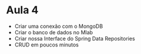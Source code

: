 # Aula 4

* Criar uma conexão com o MongoDB
* Criar o banco de dados no Mlab
* Criar nossa Interface do Spring Data Repositories
* CRUD em poucos minutos

